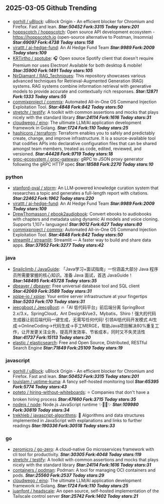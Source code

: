 ## 2025-03-05 Github Trending

### 
* [gorhill / uBlock](https://github.com/gorhill/uBlock): uBlock Origin - An efficient blocker for Chromium and Firefox. Fast and lean. ***Star:50452 Fork:3315 Today stars:201***
* [hoppscotch / hoppscotch](https://github.com/hoppscotch/hoppscotch): Open source API development ecosystem - https://hoppscotch.io (open-source alternative to Postman, Insomnia) ***Star:69097 Fork:4738 Today stars:158***
* [virattt / ai-hedge-fund](https://github.com/virattt/ai-hedge-fund): An AI Hedge Fund Team ***Star:9989 Fork:2009 Today stars:109***
* [KRTirtho / spotube](https://github.com/KRTirtho/spotube): 🎧 Open source Spotify client that doesn't require Premium nor uses Electron! Available for both desktop & mobile! ***Star:35900 Fork:1491 Today stars:105***
* [NirDiamant / RAG_Techniques](https://github.com/NirDiamant/RAG_Techniques): This repository showcases various advanced techniques for Retrieval-Augmented Generation (RAG) systems. RAG systems combine information retrieval with generative models to provide accurate and contextually rich responses. ***Star:12871 Fork:1333 Today stars:55***
* [commixproject / commix](https://github.com/commixproject/commix): Automated All-in-One OS Command Injection Exploitation Tool. ***Star:4848 Fork:842 Today stars:50***
* [stretchr / testify](https://github.com/stretchr/testify): A toolkit with common assertions and mocks that plays nicely with the standard library ***Star:24114 Fork:1616 Today stars:31***
* [cloudwego / eino](https://github.com/cloudwego/eino): The ultimate LLM/AI application development framework in Golang. ***Star:1724 Fork:110 Today stars:25***
* [hashicorp / terraform](https://github.com/hashicorp/terraform): Terraform enables you to safely and predictably create, change, and improve infrastructure. It is a source-available tool that codifies APIs into declarative configuration files that can be shared amongst team members, treated as code, edited, reviewed, and versioned. ***Star:44428 Fork:9719 Today stars:18***
* [grpc-ecosystem / grpc-gateway](https://github.com/grpc-ecosystem/grpc-gateway): gRPC to JSON proxy generator following the gRPC HTTP spec ***Star:18588 Fork:2270 Today stars:10***

### python
* [stanford-oval / storm](https://github.com/stanford-oval/storm): An LLM-powered knowledge curation system that researches a topic and generates a full-length report with citations. ***Star:22462 Fork:1962 Today stars:220***
* [virattt / ai-hedge-fund](https://github.com/virattt/ai-hedge-fund): An AI Hedge Fund Team ***Star:9989 Fork:2009 Today stars:109***
* [DrewThomasson / ebook2audiobook](https://github.com/DrewThomasson/ebook2audiobook): Convert ebooks to audiobooks with chapters and metadata using dynamic AI models and voice cloning. Supports 1,107+ languages! ***Star:9012 Fork:627 Today stars:80***
* [commixproject / commix](https://github.com/commixproject/commix): Automated All-in-One OS Command Injection Exploitation Tool. ***Star:4848 Fork:842 Today stars:50***
* [streamlit / streamlit](https://github.com/streamlit/streamlit): Streamlit — A faster way to build and share data apps. ***Star:37952 Fork:3277 Today stars:42***

### java
* [Snailclimb / JavaGuide](https://github.com/Snailclimb/JavaGuide): 「Java学习+面试指南」一份涵盖大部分 Java 程序员所需要掌握的核心知识。准备 Java 面试，首选 JavaGuide！ ***Star:148495 Fork:45728 Today stars:35***
* [dbeaver / dbeaver](https://github.com/dbeaver/dbeaver): Free universal database tool and SQL client ***Star:42069 Fork:3589 Today stars:31***
* [xpipe-io / xpipe](https://github.com/xpipe-io/xpipe): Your entire server infrastructure at your fingertips ***Star:5203 Fork:170 Today stars:31***
* [jeecgboot / JeecgBoot](https://github.com/jeecgboot/JeecgBoot): 🔥「AI 低代码平台」前后端分离 SpringBoot 2.x/3.x，SpringCloud，Ant Design&Vue3，Mybatis，Shiro！强大的代码生成器让前后端代码一键生成，无需写任何代码! 引领AI低代码开发模式 AI生成->OnlineCoding->代码生成->手工MERGE，帮助Java项目解决80%重复工作，让开发更关注业务，提高开发效率、节省成本，同时又不失灵活性 ***Star:41737 Fork:15113 Today stars:20***
* [elastic / elasticsearch](https://github.com/elastic/elasticsearch): Free and Open Source, Distributed, RESTful Search Engine ***Star:71849 Fork:25109 Today stars:19***

### javascript
* [gorhill / uBlock](https://github.com/gorhill/uBlock): uBlock Origin - An efficient blocker for Chromium and Firefox. Fast and lean. ***Star:50452 Fork:3315 Today stars:201***
* [louislam / uptime-kuma](https://github.com/louislam/uptime-kuma): A fancy self-hosted monitoring tool ***Star:65395 Fork:5774 Today stars:43***
* [poteto / hiring-without-whiteboards](https://github.com/poteto/hiring-without-whiteboards): ⭐️ Companies that don't have a broken hiring process ***Star:47660 Fork:3715 Today stars:35***
* [nodejs / node](https://github.com/nodejs/node): Node.js JavaScript runtime ✨🐢🚀✨ ***Star:109980 Fork:30819 Today stars:34***
* [trekhleb / javascript-algorithms](https://github.com/trekhleb/javascript-algorithms): 📝 Algorithms and data structures implemented in JavaScript with explanations and links to further readings ***Star:190336 Fork:30518 Today stars:33***

### go
* [zeromicro / go-zero](https://github.com/zeromicro/go-zero): A cloud-native Go microservices framework with cli tool for productivity. ***Star:30305 Fork:4048 Today stars:119***
* [stretchr / testify](https://github.com/stretchr/testify): A toolkit with common assertions and mocks that plays nicely with the standard library ***Star:24114 Fork:1616 Today stars:31***
* [containers / podman](https://github.com/containers/podman): Podman: A tool for managing OCI containers and pods. ***Star:25560 Fork:2537 Today stars:29***
* [cloudwego / eino](https://github.com/cloudwego/eino): The ultimate LLM/AI application development framework in Golang. ***Star:1724 Fork:110 Today stars:25***
* [juanfont / headscale](https://github.com/juanfont/headscale): An open source, self-hosted implementation of the Tailscale control server ***Star:25742 Fork:1402 Today stars:21***
